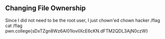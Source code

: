 ## Changing File Ownership 
Since I did not need to be the root user, I just chown'ed 
chown hacker /flag
cat /flag
pwn.college{sDxTZgn8Wz6AI01lovilXcE6cKN.dFTM2QDL3AjN0czW}

## 
